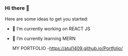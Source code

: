 ### Hi there 👋

<!-- **Atul1409/Atul1409** is a ✨ _special_ ✨ repository because its `README.md` (this file) appears on your GitHub profile. -->

Here are some ideas to get you started:

- 🔭 I’m currently working on REACT JS
- 🌱 I’m currently learning MERN 
      
    MY PORTFOLIO 
-https://atul1409.github.io/Portfolio/
